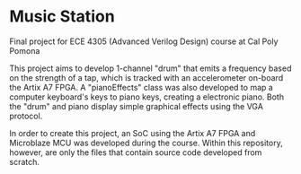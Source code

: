 # Music Station

Final project for ECE 4305 (Advanced Verilog Design) course at Cal Poly Pomona

This project aims to develop 1-channel "drum" that emits a frequency based on the strength of a tap, which is tracked with an accelerometer on-board the Artix A7 FPGA.
A "pianoEffects" class was also developed to map a computer keyboard's keys to piano keys, creating a electronic piano. Both the "drum" and piano display simple graphical
effects using the VGA protocol.

In order to create this project, an SoC using the Artix A7 FPGA and Microblaze MCU was developed during the course. Within this repository, however, are only the files
that contain source code developed from scratch.
